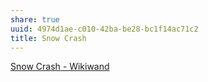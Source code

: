 ```yaml
---
share: true
uuid: 4974d1ae-c010-42ba-be28-bc1f14ac71c2
title: Snow Crash
---
```

[Snow Crash - Wikiwand](https://www.wikiwand.com/en/Snow_Crash)